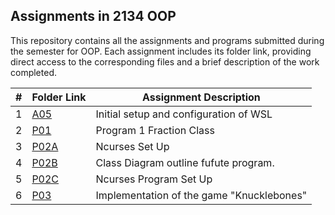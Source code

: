 ## Assignments in 2134 OOP

This repository contains all the assignments and programs submitted during the semester for OOP. Each assignment includes its folder link, providing direct access to the corresponding files and a brief description of the work completed.

|  #  | Folder Link   | Assignment Description  |
| :-: | -----------   | ----------------------- |
|  1  | [A05](A05/)   | Initial setup and configuration of WSL |
|  2  | [P01](P01/)   | Program 1 Fraction Class|
|  3  | [P02A](P02A/) | Ncurses Set Up         |
|  4  | [P02B](P02B/) | Class Diagram	outline fufute program.          |
|  5  | [P02C]() | Ncurses Program Set Up        |
|  6  | [P03](P03/)   | Implementation of the game "Knucklebones"           |

